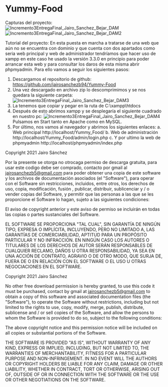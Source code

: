 # Yummy-Food
Capturas del proyecto: 
![Incremento3EntregaFinal_Jairo_Sanchez_Bejar_DAM](https://user-images.githubusercontent.com/32551746/119318966-310e8800-bc7a-11eb-9d45-b517b9a2cf87.jpg)
![Incremento3EntregaFinal_Jairo_Sanchez_Bejar_DAM2](https://user-images.githubusercontent.com/32551746/119318981-34097880-bc7a-11eb-90e3-78b9bfcd0777.jpg)


Tutorial del proyecto:
En esta puesta en marcha a tratarse de una web que aún no se encuentra con dominio y que cuenta con dos apartados como seria web principal y web de administrador tendríamos que hacer uso de xampp en este caso he usado la versión 3.3.0 en principio para poder arrancar esta web y para consultar los daros de esta misma abrir phpmyadmin.
Para ello vamos a seguir los siguientes pasos:
1. Descargamos el repositorio de github:
https://github.com/jairosanchezb94/Yummy-Food
2. Una vez descargado en archivo zip lo descomprimimos y se nos quedara la siguiente carpeta:
![Incremento3EntregaFinal_Jairo_Sanchez_Bejar_DAM3](https://user-images.githubusercontent.com/32551746/119319128-59968200-bc7a-11eb-905d-53b197a0ab4d.jpg)
4. La tenemos que copiar y pegar en la ruta de C:\xampp\htdocs
5. Después de esto abrimos xampp y se desplegaría el siguiente cuadrado en nuestro pc:
![Incremento3EntregaFinal_Jairo_Sanchez_Bejar_DAM4](https://user-images.githubusercontent.com/32551746/119319176-64511700-bc7a-11eb-82c3-3e3850fe68bc.jpg)
Pulsamos en Start tanto en Apache como en MySQL.
5. Por último, nos vamos al navegador y abrimos los siguientes enlaces:
a. Web principal http://localhost/Yummy_Food/
b. Web de administración http://localhost/Yummy_Food/admin/login.php
c. Y por ultimo la web de phpmyadmin http://localhost/phpmyadmin/index.php










Copyright 2021 Jairo Sánchez

Por la presente se otorga no otrocaga permiso de descarga gratuita, para usar este codigo debe ser comprado, contacto por gmail al jairosanchezb5@gmail.com para poder obtener una copia de este software y los archivos de documentación asociados (el "Software"), 
para operar con el Software sin restricciones, incluidos, entre otros, los derechos de uso, copia, modificación, fusión ,
publicar, distribuir, sublicenciar y / o vender copias del Software, y permitir que las personas a las que se les proporcione el Software lo hagan, 
sujeto a las siguientes condiciones:

El aviso de copyright anterior y este aviso de permiso se incluirán en todas las copias o partes sustanciales del Software.

EL SOFTWARE SE PROPORCIONA "TAL CUAL", SIN GARANTÍA DE NINGÚN TIPO, EXPRESA O IMPLÍCITA, INCLUYENDO, PERO NO LIMITADO A, 
LAS GARANTÍAS DE COMERCIABILIDAD, APTITUD PARA UN PROPÓSITO PARTICULAR Y NO INFRACCIÓN. 
EN NINGÚN CASO LOS AUTORES O TITULARES DE LOS DERECHOS DE AUTOR SERÁN RESPONSABLES DE CUALQUIER RECLAMO, DAÑOS U OTRA RESPONSABILIDAD, 
YA SEA EN UNA ACCIÓN DE CONTRATO, AGRAVIO O DE OTRO MODO, QUE SURJA DE, FUERA DE O EN RELACIÓN CON EL SOFTWARE O EL USO U OTRAS NEGOCIACIONES EN EL SOFTWARE.

Copyright 2021 Jairo Sánchez

No other free download permission is hereby granted, to use this code it must be purchased, contact by gmail at jairosanchezb5@gmail.com to obtain a copy of this software and associated documentation files (the "Software"),
to operate the Software without restrictions, including but not limited to the rights to use, copy, modify, merge,
publish, distribute, sublicense and / or sell copies of the Software, and allow the persons to whom the Software is provided to do so,
subject to the following conditions:

The above copyright notice and this permission notice will be included on all copies or substantial portions of the Software.

THE SOFTWARE IS PROVIDED "AS IS", WITHOUT WARRANTY OF ANY KIND, EXPRESS OR IMPLIED, INCLUDING, BUT NOT LIMITED TO,
THE WARRANTIES OF MERCHANTABILITY, FITNESS FOR A PARTICULAR PURPOSE AND NON-INFRINGEMENT.
IN NO EVENT WILL THE AUTHORS OR COPYRIGHT HOLDERS BE LIABLE FOR ANY CLAIM, DAMAGE OR OTHER LIABILITY,
WHETHER IN CONTRACT, TORT OR OTHERWISE, ARISING OUT OF, OUTSIDE OF OR IN CONNECTION WITH THE SOFTWARE OR THE USE OR OTHER NEGOTIATIONS ON THE SOFTWARE.

